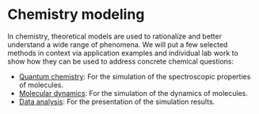 # Chemistry modeling

In chemistry, theoretical models are used to rationalize and better understand a wide range of phenomena. We will put a few selected methods in context via application examples and individual lab work to show how they can be used to address concrete chemical questions:

- [Quantum chemistry](sec:qc): For the simulation of the spectroscopic properties of molecules.
- [Molecular dynamics](sec:md): For the simulation of the dynamics of molecules.
- [Data analysis](sec:data): For the presentation of the simulation results.
